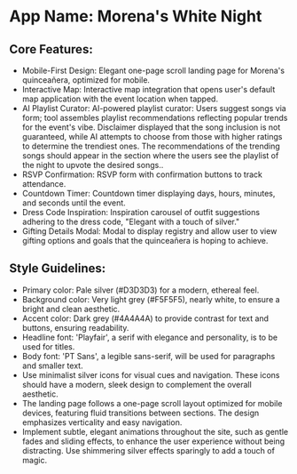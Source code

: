 # **App Name**: Morena's White Night

## Core Features:

- Mobile-First Design: Elegant one-page scroll landing page for Morena's quinceañera, optimized for mobile.
- Interactive Map: Interactive map integration that opens user's default map application with the event location when tapped.
- AI Playlist Curator: AI-powered playlist curator: Users suggest songs via form; tool assembles playlist recommendations reflecting popular trends for the event's vibe. Disclaimer displayed that the song inclusion is not guaranteed, while AI attempts to choose from those with higher ratings to determine the trendiest ones. The recommendations of the trending songs should appear in the section where the users see the playlist of the night to upvote the desired songs..
- RSVP Confirmation: RSVP form with confirmation buttons to track attendance.
- Countdown Timer: Countdown timer displaying days, hours, minutes, and seconds until the event.
- Dress Code Inspiration: Inspiration carousel of outfit suggestions adhering to the dress code, "Elegant with a touch of silver."
- Gifting Details Modal: Modal to display registry and allow user to view gifting options and goals that the quinceañera is hoping to achieve.

## Style Guidelines:

- Primary color: Pale silver (#D3D3D3) for a modern, ethereal feel.
- Background color: Very light grey (#F5F5F5), nearly white, to ensure a bright and clean aesthetic.
- Accent color: Dark grey (#4A4A4A) to provide contrast for text and buttons, ensuring readability.
- Headline font: 'Playfair', a serif with elegance and personality, is to be used for titles.
- Body font: 'PT Sans', a legible sans-serif, will be used for paragraphs and smaller text.
- Use minimalist silver icons for visual cues and navigation. These icons should have a modern, sleek design to complement the overall aesthetic.
- The landing page follows a one-page scroll layout optimized for mobile devices, featuring fluid transitions between sections. The design emphasizes verticality and easy navigation.
- Implement subtle, elegant animations throughout the site, such as gentle fades and sliding effects, to enhance the user experience without being distracting. Use shimmering silver effects sparingly to add a touch of magic.